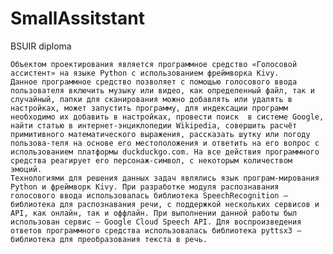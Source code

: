 # SmallAssitstant
BSUIR diploma

    Объектом проектирования является программное средство «Голосовой ассистент» на языке Python с использованием фреймворка Kivy. 
    Данное программное средство позволяет с помощью голосового ввода пользователя включить музыку или видео, как определенный файл, так и случайный, папки для сканирования можно добавлять или удалять в настройках, может запустить программу, для индексации программ необходимо их добавить в настройках, провести поиск  в системе Google, найти статью в интернет-энциклопедии Wikipedia, совершить расчёт примитивного математического выражения, рассказать шутку или погоду пользова-теля на основе его местоположения и ответить на его вопрос с использованием платформы duckduckgo.com. На все действия программного средства реагирует его персонаж-символ, с некоторым количеством эмоций.
    Технологиями для решения данных задач являлись язык програм-мирования Python и фреймворк Kivy. При разработке модуля распознавания голосового ввода использовалась библиотека SpeechRecognition – библиотека для распознавания речи, с поддержкой нескольких сервисов и API, как онлайн, так и оффлайн. При выполнении данной работы был использован сервис – Google Cloud Speech API. Для воспроизведения ответов программного средства использовалась библиотека pyttsx3 – библиотека для преобразования текста в речь.
